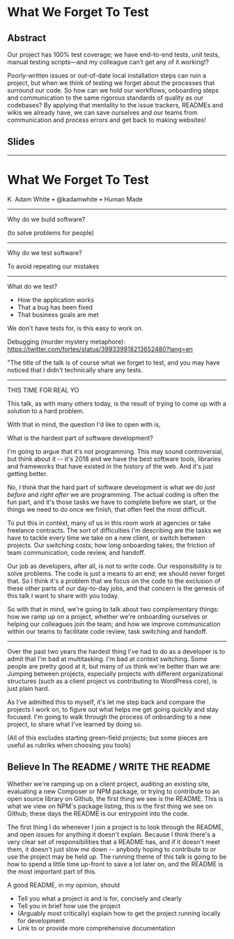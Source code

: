# What We Forget To Test

## Abstract

Our project has 100% test coverage; we have end-to-end tests, unit tests, manual testing scripts—and my colleague can’t get any of it working!?

Poorly-written issues or out-of-date local installation steps can ruin a project, but when we think of testing we forget about the processes that surround our code. So how can we hold our workflows, onboarding steps and communication to the same rigorous standards of quality as our codebases? By applying that mentality to the issue trackers, READMEs and wikis we already have, we can save ourselves and our teams from communication and process errors and get back to making websites!

## Slides

---

# What We Forget To Test

K. Adam White &bull; @kadamwhite &bull; Human Made

---

Why do we build software?

(to solve problems for people)

---

Why do we test software?

To avoid repeating our mistakes

---

What do we test?

- How the application works
- That a bug has been fixed
- That business goals are met

We don't have tests for, is this easy to work on.

Debugging (murder mystery metaphore): https://twitter.com/fortes/status/399339918213652480?lang=en




"The title of the talk is of course what we forget to test, and you may have noticed that I didn't technically share any tests.

-----

THIS TIME FOR REAL YO

This talk, as with many others today, is the result of trying to come up with a solution to a hard problem.

With that in mind, the question I'd like to open with is,

What is the hardest part of software development?

I'm going to argue that it's not programming. This may sound controversial, but think about it -- it's 2018 and we have the best software tools, libraries and frameworks that have existed in the history of the web. And it's just getting better.

No, I think that the hard part of software development is what we do _just before_ and _right after_ we are programming. The actual coding is often the fun part, and it's those tasks we have to complete before we start, or the things we need to do once we finish, that often feel the most difficult.

To put this in context, many of us in this room work at agencies or take freelance contracts. The sort of difficulties I'm describing are the tasks we have to tackle every time we take on a new client, or switch between projects. Our switching costs; how long onboarding takes; the friction of team communication, code review, and handoff.

Our job as developers, after all, is not to write code. Our responsibility is to solve problems. The code is just a means to an end; we should never forget that. So I think it's a problem that we focus on the code to the exclusion of these other parts of our day-to-day jobs, and that concern is the genesis of this talk I want to share with you today.

So with that in mind, we're going to talk about two complementary things: how we ramp up on a project, whether we're onboarding ourselves or helping our colleagues join the team; and how we improve communication within our teams to facilitate code review, task switching and handoff.

---

Over the past two years the hardest thing I've had to do as a developer is to admit that I'm bad at multitasking. I'm bad at context switching. Some people are pretty good at it, but many of us think we're better than we are: Jumping between projects, especially projects with different organizational structures (such as a client project vs contributing to WordPress core), is just plain hard.

As I've admitted this to myself, it's let me step back and compare the projects I work on, to figure out what helps me get going quickly and stay focused. I'm going to walk through the process of onboarding to a new project, to share what I've learned by doing so.

(All of this excludes starting green-field projects; but some pieces are useful as rubriks when choosing you tools)

## Believe In The README / WRITE THE README

Whether we're ramping up on a client project, auditing an existing site, evaluating a new Composer or NPM package, or trying to contribute to an open source library on Github, the first thing we see is the README. This is what we view on NPM's package listing, this is the first thing we see on Github; these days the README is our entrypoint into the code.

The first thing I do whenever I join a project is to look through the README, and open issues for anything it doesn't explain. Because I think there's a very clear set of responsibilities that a README has, and if it doesn't meet them, it doesn't just slow _me_ down -- anybody hoping to contribute to or use the project may be held up. The running theme of this talk is going to be how to spend a little time up-front to save a lot later on, and the README is the most important part of this.

A good README, in my opinion, should

- Tell you what a project is and is for, concisely and clearly
- Tell you in brief how use the project
- (Arguably most critically) explain how to get the project running locally for development
- Link to or provide more comprehensive documentation







